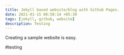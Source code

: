 ```yaml
---
title: Jekyll based website/blog with Github Pages. 
date: 2021-01-15 08:58:14 +05:30
tags: [jekyll, github, website]
description: Testing
---
```


Creating a sample website is easy.

#testing
